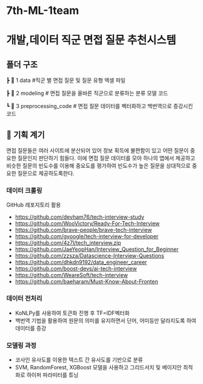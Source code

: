 # 7th-ML-1team
# 개발,데이터 직군 면접 질문 추천시스템

## 폴더 구조
┣ 📂 1 data #직군 별 면접 질문 및 질문 유형 엑셀 파일

┣ 📂 2 modeling # 면접 질문을 올바른 직군으로 분류하는 분류 모델 코드 

┗ 📂 3 preprocessing_code # 면접 질문 데이터를 벡터화하고 백번역으로 증강시킨 코드 

## 📃 기획 계기
면접 질문들은 여러 사이트에 분산되어 있어 정보 획득에 불편함이 있고 어떤 질문이 중요한 질문인지 판단하기 힘들다. 이에 면접 질문 데이터를 모아 하나의 앱에서 제공하고 비슷한 질문의 빈도수를 이용해 중요도를 평가하여 빈도수가 높은 질문을 상대적으로 중요한 질문으로 제공하도록한다.

### 데이터 크롤링
GitHub 레포지토리 활용
- https://github.com/devham76/tech-interview-study
- https://github.com/WooVictory/Ready-For-Tech-Interview
- https://github.com/brave-people/brave-tech-interview
- https://github.com/gyoogle/tech-interview-for-developer
- https://github.com/4z7l/tech_interview.zip
- https://github.com/JaeYeopHan/Interview_Question_for_Beginner
- https://github.com/zzsza/Datascience-Interview-Questions
- https://github.com/dhkdn9192/data_engineer_career
- https://github.com/boost-devs/ai-tech-interview
- https://github.com/WeareSoft/tech-interview
- https://github.com/baeharam/Must-Know-About-Fronten


### 데이터 전처리
- KoNLPy를 사용하여 토큰화 진행 후 TF=IDF벡터화
- 백번역 기법을 활용하여 원문의 의미를 유지하면서 단어, 어미등만 달라지도록 하여 데이터를 증강


### 모델링 과정
- 코사인 유사도를 이용한 텍스트 간 유사도를 기반으로 분류
- SVM, RandomForest, XGBoost 모델을 사용하고 그리드서치 및 베이지안 최적화로 하이퍼 파라미터를 튜닝



